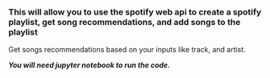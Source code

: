 ### This will allow you to use the spotify web api to create a spotify playlist, get song recommendations, and add songs to the playlist
Get songs recommendations based on your inputs like track, and artist.

***You will need jupyter notebook to run the code.***
 